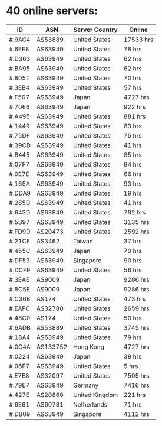 # 40 online servers:

| ID | ASN | Server Country | Online |
| ------ | ------ | ------ | ------ |
| #.9AC4 | AS53889 | United States | 17533 hrs |
| #.6EF8 | AS63949 | United States | 78 hrs |
| #.D363 | AS63949 | United States | 62 hrs |
| #.BA95 | AS63949 | United States | 62 hrs |
| #.8051 | AS63949 | United States | 70 hrs |
| #.3EB4 | AS63949 | United States | 57 hrs |
| #.F507 | AS63949 | Japan | 4727 hrs |
| #.7066 | AS63949 | Japan | 922 hrs |
| #.A495 | AS63949 | United States | 881 hrs |
| #.1449 | AS63949 | United States | 83 hrs |
| #.75DF | AS63949 | United States | 75 hrs |
| #.39CD | AS63949 | United States | 41 hrs |
| #.B445 | AS63949 | United States | 85 hrs |
| #.07F7 | AS63949 | United States | 84 hrs |
| #.0E7E | AS63949 | United States | 66 hrs |
| #.165A | AS63949 | United States | 93 hrs |
| #.DDA9 | AS63949 | United States | 19 hrs |
| #.285D | AS63949 | United States | 41 hrs |
| #.643D | AS63949 | United States | 792 hrs |
| #.5B97 | AS63949 | United States | 3135 hrs |
| #.FD9D | AS20473 | United States | 2592 hrs |
| #.21CE | AS3462 | Taiwan | 37 hrs |
| #.455C | AS63949 | Japan | 70 hrs |
| #.DF53 | AS63949 | Singapore | 90 hrs |
| #.DCF9 | AS63949 | United States | 56 hrs |
| #.3EAE | AS9009 | Japan | 9286 hrs |
| #.8C5E | AS9009 | Japan | 9286 hrs |
| #.C36B | AS174 | United States | 473 hrs |
| #.EAFC | AS32780 | United States | 2659 hrs |
| #.48C0 | AS174 | United States | 50 hrs |
| #.6ADB | AS53889 | United States | 3745 hrs |
| #.18A4 | AS63949 | United States | 79 hrs |
| #.0C4A | AS133752 | Hong Kong | 4727 hrs |
| #.0224 | AS63949 | Japan | 39 hrs |
| #.06F7 | AS63949 | United States | 5 hrs |
| #.E7E8 | AS32097 | United States | 7505 hrs |
| #.79E7 | AS63949 | Germany | 7416 hrs |
| #.427E | AS20860 | United Kingdom | 221 hrs |
| #.6E61 | AS60781 | Netherlands | 71 hrs |
| #.DB09 | AS63949 | Singapore | 4112 hrs |

